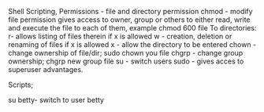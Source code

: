 Shell Scripting, Permissions - file and directory permission
chmod - modify file permission gives access to owner, group or others to either read, write and execute the file to each of them, example chmod 600  file
To directories: 
	r- allows listing of files therein if x is allowed
	w - creation, deletion or renaming of files if x is allowed
	x - allow the directory to be entered
chown - change ownership of file/dir; sudo chown you file
chgrp - change group ownership; chgrp new group file
su - switch users
sudo - gives acces to superuser advantages.

Scripts;

su betty- switch to user betty
